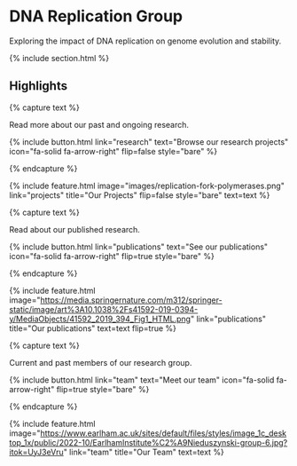 ---
---

# DNA Replication Group

Exploring the impact of DNA replication on genome evolution and stability.

{% include section.html %}

## Highlights

{% capture text %}

Read more about our past and ongoing research.

{%
  include button.html
  link="research"
  text="Browse our research projects"
  icon="fa-solid fa-arrow-right"
  flip=false
  style="bare"
%}

{% endcapture %}

{%
  include feature.html
  image="images/replication-fork-polymerases.png"
  link="projects"
  title="Our Projects"
  flip=false
  style="bare"
  text=text
%}

{% capture text %}

Read about our published research.

{%
  include button.html
  link="publications"
  text="See our publications"
  icon="fa-solid fa-arrow-right"
  flip=true
  style="bare"
%}

{% endcapture %}

{%
  include feature.html
  image="https://media.springernature.com/m312/springer-static/image/art%3A10.1038%2Fs41592-019-0394-y/MediaObjects/41592_2019_394_Fig1_HTML.png"
  link="publications"
  title="Our publications"
  text=text
  flip=true
%}

{% capture text %}

Current and past members of our research group.

{%
  include button.html
  link="team"
  text="Meet our team"
  icon="fa-solid fa-arrow-right"
  flip=true
  style="bare"
%}

{% endcapture %}

{%
  include feature.html
  image="https://www.earlham.ac.uk/sites/default/files/styles/image_1c_desktop_1x/public/2022-10/EarlhamInstitute%C2%A9Nieduszynski-group-6.jpg?itok=UyJ3eVru"
  link="team"
  title="Our Team"
  text=text
%}
